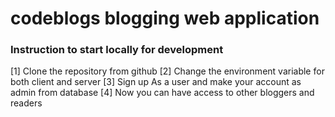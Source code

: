 # codeblogs blogging web application
### Instruction to start locally for development

[1] Clone the repository from github
[2] Change the environment variable for both client and server
[3] Sign up As a user and make your account as admin from database
[4] Now you can have access to other bloggers and readers